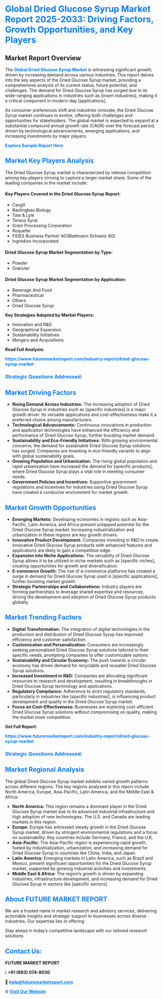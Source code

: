 <h1 style="color: #007BFF;">Global Dried Glucose Syrup Market Report 2025-2033: Driving Factors, Growth Opportunities, and Key Players</h1>

<section id="overview">
<h2>Market Report Overview</h2>
<p>The <a href="https://www.futuremarketreport.com/industry-report/dried-glucose-syrup-market" style="color: #007BFF; text-decoration: none;"><strong>Global Dried Glucose Syrup Market</strong></a> is witnessing significant growth, driven by increasing demand across various industries. This report delves into the key aspects of the Dried Glucose Syrup market, providing a comprehensive analysis of its current status, future potential, and challenges. The demand for Dried Glucose Syrup has surged due to its wide-ranging applications in industries such as [insert industries], making it a critical component in modern-day [applications].</p>
<p>As consumer preferences shift and industries innovate, the Dried Glucose Syrup market continues to evolve, offering both challenges and opportunities for stakeholders. The global market is expected to expand at a substantial compound annual growth rate (CAGR) over the forecast period, driven by technological advancements, emerging applications, and increasing investments by major players.</p>
</section>

<section id="overview">
<p><a href="https://www.futuremarketreport.com/request-sample/reportId=111592" style="color: #007BFF; text-decoration: none;"><strong>Explore Sample Report Here</strong></a></p>
</section>

<section id="key-players">
<h2 style="color: #007BFF;">Market Key Players Analysis</h2>
<p>The Dried Glucose Syrup market is characterized by intense competition among key players striving to capture a larger market share. Some of the leading companies in the market include:</p>
<h4>Key Players Covered in the Dried Glucose Syrup Report:</h4>
<ul><li>Cargill</li><li>Baolingbao Biology</li><li>Tate &amp; Lyle</li><li>Tereos Syral</li><li>Grain Processing Corporation</li><li>Roquette</li><li>FIDES Business Partner AG(Blattmann Schweiz AG)</li><li>Ingredion Incorporated</li></ul>
<h4>Dried Glucose Syrup Market Segmentation by Type:</h4>
<ul><li>Powder</li><li>Granular</li></ul>

<h4>Dried Glucose Syrup Market Segmentation by Application:</h4>
<ul><li>Beverage And Food</li><li>Pharmaceutical</li><li>Others</li><li>Dried Glucose Syrup</li></ul>
<p><strong>Key Strategies Adopted by Market Players:</strong></p>
<ul>
<li>Innovation and R&D</li>
<li>Geographical Expansion</li>
<li>Sustainability Initiatives</li>
<li>Mergers and Acquisitions</li>
</ul>
</section>

<section>
<p><strong>Read Full Analysis: </strong></p><a href="https://www.futuremarketreport.com/industry-report/dried-glucose-syrup-market" style="color: #007BFF; text-decoration: none;"><strong>https://www.futuremarketreport.com/industry-report/dried-glucose-syrup-market</strong></a>
<h3 style="color: #007BFF;">Strategic Questions Addressed:</h3>
</section>

<section id="driving-factors">
<h2 style="color: #007BFF;">Market Driving Factors</h2>
<ul>
<li><strong>Rising Demand Across Industries:</strong> The increasing adoption of Dried Glucose Syrup in industries such as [specific industries] is a major growth driver. Its versatile applications and cost-effectiveness make it a preferred choice among manufacturers.</li>
<li><strong>Technological Advancements:</strong> Continuous innovations in production and application technologies have enhanced the efficiency and performance of Dried Glucose Syrup, further boosting market demand.</li>
<li><strong>Sustainability and Eco-Friendly Initiatives:</strong> With growing environmental concerns, the demand for sustainable Dried Glucose Syrup solutions has surged. Companies are investing in eco-friendly variants to align with global sustainability goals.</li>
<li><strong>Growing Population and Urbanization:</strong> The rising global population and rapid urbanization have increased the demand for [specific products], where Dried Glucose Syrup plays a vital role in meeting consumer needs.</li>
<li><strong>Government Policies and Incentives:</strong> Supportive government regulations and incentives for industries using Dried Glucose Syrup have created a conducive environment for market growth.</li>
</ul>
</section>

<section id="growth-opportunities">
<h2 style="color: #007BFF;">Market Growth Opportunities</h2>
<ul>
<li><strong>Emerging Markets:</strong> Developing economies in regions such as Asia-Pacific, Latin America, and Africa present untapped potential for the Dried Glucose Syrup market. Increasing industrialization and urbanization in these regions are key growth drivers.</li>
<li><strong>Innovative Product Development:</strong> Companies investing in R&D to create innovative Dried Glucose Syrup products with enhanced features and applications are likely to gain a competitive edge.</li>
<li><strong>Expansion into Niche Applications:</strong> The versatility of Dried Glucose Syrup allows it to be utilized in niche markets such as [specific niches], creating opportunities for growth and diversification.</li>
<li><strong>E-commerce Growth:</strong> The rise of e-commerce platforms has created a surge in demand for Dried Glucose Syrup used in [specific applications], further boosting market growth.</li>
<li><strong>Strategic Partnerships and Collaborations:</strong> Industry players are forming partnerships to leverage shared expertise and resources, driving the development and adoption of Dried Glucose Syrup products globally.</li>
</ul>
</section>

<section id="trending-factors">
<h2 style="color: #007BFF;">Market Trending Factors</h2>
<ul>
<li><strong>Digital Transformation:</strong> The integration of digital technologies in the production and distribution of Dried Glucose Syrup has improved efficiency and customer satisfaction.</li>
<li><strong>Customization and Personalization:</strong> Consumers are increasingly seeking personalized Dried Glucose Syrup solutions tailored to their specific needs, prompting companies to offer customizable options.</li>
<li><strong>Sustainability and Circular Economy:</strong> The push towards a circular economy has driven demand for recyclable and reusable Dried Glucose Syrup solutions.</li>
<li><strong>Increased Investment in R&D:</strong> Companies are allocating significant resources to research and development, resulting in breakthroughs in Dried Glucose Syrup technology and applications.</li>
<li><strong>Regulatory Compliance:</strong> Adherence to strict regulatory standards, particularly in industries like [specific industries], is influencing product development and quality in the Dried Glucose Syrup market.</li>
<li><strong>Focus on Cost-Effectiveness:</strong> Businesses are exploring cost-efficient Dried Glucose Syrup solutions without compromising on quality, making the market more competitive.</li>
</ul>
</section>

<section>
<p><strong>Get Full Report: </strong></p><a href="https://www.futuremarketreport.com/industry-report/dried-glucose-syrup-market" style="color: #007BFF; text-decoration: none;"><strong>https://www.futuremarketreport.com/industry-report/dried-glucose-syrup-market</strong></a>
<h3 style="color: #007BFF;">Strategic Questions Addressed:</h3>
</section>


<section id="regional-analysis">
<h2 style="color: #007BFF;">Market Regional Analysis</h2>
<p>The global Dried Glucose Syrup market exhibits varied growth patterns across different regions. The key regions analyzed in this report include North America, Europe, Asia-Pacific, Latin America, and the Middle East & Africa:</p>
<ul>
<li><strong>North America:</strong> This region remains a dominant player in the Dried Glucose Syrup market due to its advanced industrial infrastructure and high adoption of new technologies. The U.S. and Canada are leading markets in this region.</li>
<li><strong>Europe:</strong> Europe has witnessed steady growth in the Dried Glucose Syrup market, driven by stringent environmental regulations and a focus on sustainability. Key countries include Germany, France, and the U.K.</li>
<li><strong>Asia-Pacific:</strong> The Asia-Pacific region is experiencing rapid growth, fueled by industrialization, urbanization, and increasing demand for Dried Glucose Syrup in countries like China, India, and Japan.</li>
<li><strong>Latin America:</strong> Emerging markets in Latin America, such as Brazil and Mexico, present significant opportunities for the Dried Glucose Syrup market, supported by growing industrial activities and investments.</li>
<li><strong>Middle East & Africa:</strong> The region’s growth is driven by expanding industries, infrastructure development, and increasing demand for Dried Glucose Syrup in sectors like [specific sectors].</li>
</ul>
</section>

<footer>
<h2 style="color: #007BFF;">About FUTURE MARKET REPORT</h2>
<p>We are a trusted name in market research and advisory services, delivering actionable insights and strategic support to businesses across diverse industries. Our expertise lies in offering:</p>

<p>Stay ahead in today’s competitive landscape with our tailored research solutions.</p>

<h2 style="color: #007BFF;">Contact Us:</h2>
<p><strong>FUTURE MARKET REPORT</strong></p>
<p>📞 <strong>+91 (883) 074-8030</strong></p>
<p>📧 <strong><a href="mailto:help@futuremarketreport.com" style="color: #007BFF;">help@futuremarketreport.com</a></strong></p>
<p>🌐 <strong><a href="https://www.futuremarketreport.com/" style="color: #007BFF;">Visit Our Website</a></strong></p>
</footer>